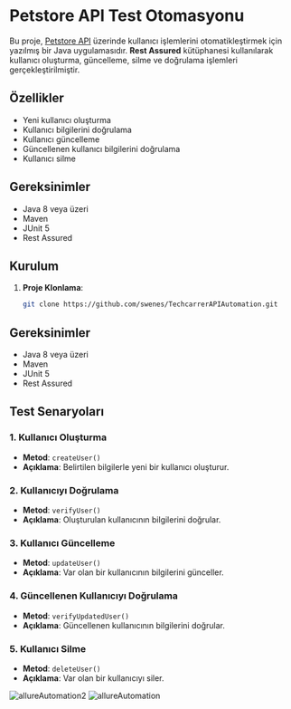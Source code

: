# Petstore API Test Otomasyonu

Bu proje, [Petstore API](https://petstore.swagger.io/) üzerinde kullanıcı işlemlerini otomatikleştirmek için yazılmış bir Java uygulamasıdır. **Rest Assured** kütüphanesi kullanılarak kullanıcı oluşturma, güncelleme, silme ve doğrulama işlemleri gerçekleştirilmiştir.

## Özellikler

- Yeni kullanıcı oluşturma
- Kullanıcı bilgilerini doğrulama
- Kullanıcı güncelleme
- Güncellenen kullanıcı bilgilerini doğrulama
- Kullanıcı silme

## Gereksinimler

- Java 8 veya üzeri
- Maven
- JUnit 5
- Rest Assured

## Kurulum

1. **Proje Klonlama**:

   ```bash
   git clone https://github.com/swenes/TechcarrerAPIAutomation.git
## Gereksinimler

- Java 8 veya üzeri
- Maven
- JUnit 5
- Rest Assured


## Test Senaryoları

### 1. Kullanıcı Oluşturma
- **Metod**: `createUser()`
- **Açıklama**: Belirtilen bilgilerle yeni bir kullanıcı oluşturur.

### 2. Kullanıcıyı Doğrulama
- **Metod**: `verifyUser()`
- **Açıklama**: Oluşturulan kullanıcının bilgilerini doğrular.

### 3. Kullanıcı Güncelleme
- **Metod**: `updateUser()`
- **Açıklama**: Var olan bir kullanıcının bilgilerini günceller.

### 4. Güncellenen Kullanıcıyı Doğrulama
- **Metod**: `verifyUpdatedUser()`
- **Açıklama**: Güncellenen kullanıcının bilgilerini doğrular.

### 5. Kullanıcı Silme
- **Metod**: `deleteUser()`
- **Açıklama**: Var olan bir kullanıcıyı siler.

![allureAutomation2](https://github.com/user-attachments/assets/d87bf76b-c4dd-440e-b86d-2ac1ecac2445)
![allureAutomation](https://github.com/user-attachments/assets/e1cad4c6-a22f-4932-86d8-0eb72e4a02d1)

